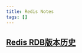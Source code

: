 ```yaml
---
title: Redis Notes
tags: []
---
```


## [Redis RDB版本历史](https://github.com/wen866595/open-doc/blob/master/redis-doc/Redis%20RDB%20%E7%89%88%E6%9C%AC%E5%8E%86%E5%8F%B2.md)
